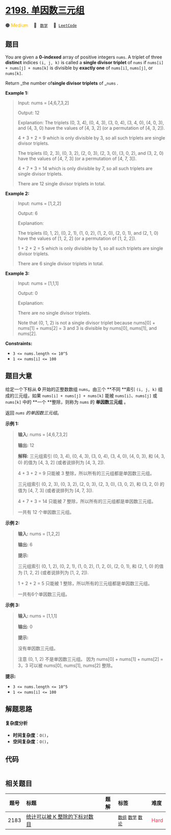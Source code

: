 # [2198. 单因数三元组](https://leetcode.com/problems/number-of-single-divisor-triplets)

🟠 <font color=#ffb800>Medium</font>&emsp; 🔖&ensp; [`数学`](/tag/math.md)&emsp; 🔗&ensp;[`LeetCode`](https://leetcode.com/problems/number-of-single-divisor-triplets)

## 题目

You are given a **0-indexed** array of positive integers `nums`. A triplet of
three **distinct** indices `(i, j, k)` is called a **single divisor triplet**
of `nums` if `nums[i] + nums[j] + nums[k]` is divisible by **exactly one** of
`nums[i]`, `nums[j]`, or `nums[k]`.

Return _the number of**single divisor triplets** of _`nums` _._



**Example 1:**

> Input: nums = [4,6,7,3,2]
> 
> Output: 12
> 
> Explanation: The triplets (0, 3, 4), (0, 4, 3), (3, 0, 4), (3, 4, 0), (4, 0, 3), and (4, 3, 0) have the values of [4, 3, 2] (or a permutation of [4, 3, 2]).
> 
> 4 + 3 + 2 = 9 which is only divisible by 3, so all such triplets are single divisor triplets.
> 
> The triplets (0, 2, 3), (0, 3, 2), (2, 0, 3), (2, 3, 0), (3, 0, 2), and (3, 2, 0) have the values of [4, 7, 3] (or a permutation of [4, 7, 3]).
> 
> 4 + 7 + 3 = 14 which is only divisible by 7, so all such triplets are single divisor triplets.
> 
> There are 12 single divisor triplets in total.

**Example 2:**

> Input: nums = [1,2,2]
> 
> Output: 6
> 
> Explanation:
> 
> The triplets (0, 1, 2), (0, 2, 1), (1, 0, 2), (1, 2, 0), (2, 0, 1), and (2, 1, 0) have the values of [1, 2, 2] (or a permutation of [1, 2, 2]).
> 
> 1 + 2 + 2 = 5 which is only divisible by 1, so all such triplets are single divisor triplets.
> 
> There are 6 single divisor triplets in total.

**Example 3:**

> Input: nums = [1,1,1]
> 
> Output: 0
> 
> Explanation:
> 
> There are no single divisor triplets.
> 
> Note that (0, 1, 2) is not a single divisor triplet because nums[0] + nums[1] + nums[2] = 3 and 3 is divisible by nums[0], nums[1], and nums[2].

**Constraints:**

  * `3 <= nums.length <= 10^5`
  * `1 <= nums[i] <= 100`


## 题目大意

给定一个下标从 **0** 开始的正整数数组 `nums`。由三个 **不同  **索引 `(i, j, k)` 组成的三元组，如果 `nums[i] +
nums[j] + nums[k]` 能被 `nums[i]`、`nums[j]` 或 `nums[k]` 中的 **一个  **整除，则称为 `nums`
的 **单因数三元组** 。

返回 _`nums` 的单因数三元组_。



**示例 1:**

> 
> 
> 
> 
> 
> **输入:** nums = [4,6,7,3,2]
> 
> **输出:** 12
> 
> **解释:** 三元组索引 (0, 3, 4), (0, 4, 3), (3, 0, 4), (3, 4, 0), (4, 0, 3), 和 (4, 3, 0) 的值为 [4, 3, 2] (或者说排列为 [4, 3, 2]).
> 
> 4 + 3 + 2 = 9 只能被 3 整除，所以所有的三元组都是单因数三元组。
> 
> 三元组索引 (0, 2, 3), (0, 3, 2), (2, 0, 3), (2, 3, 0), (3, 0, 2), 和 (3, 2, 0) 的值为 [4, 7, 3]  (或者说排列为 [4, 7, 3]).
> 
> 4 + 7 + 3 = 14 只能被 7 整除，所以所有的三元组都是单因数三元组。
> 
> 一共有 12 个单因数三元组。
> 
> 

**示例 2:**

> 
> 
> 
> 
> 
> **输入:** nums = [1,2,2]
> 
> **输出:** 6
> 
> **提示:**
> 
> 三元组索引 (0, 1, 2), (0, 2, 1), (1, 0, 2), (1, 2, 0), (2, 0, 1), 和 (2, 1, 0) 的值为 [1, 2, 2] (或者说排列为 [1, 2, 2]).
> 
> 1 + 2 + 2 = 5 只能被 1 整除，所以所有的三元组都是单因数三元组。
> 
> 一共有6个单因数三元组。

**示例 3:**

> 
> 
> 
> 
> 
> **输入:** nums = [1,1,1]
> 
> **输出:** 0
> 
> **提示:**
> 
> 没有单因数三元组。
> 
> 注意 (0, 1, 2) 不是单因数三元组。 因为 nums[0] + nums[1] + nums[2] = 3，3 可以被 nums[0], nums[1], nums[2] 整除。
> 
> 



**提示:**

  * `3 <= nums.length <= 10^5`
  * `1 <= nums[i] <= 100`


## 解题思路

#### 复杂度分析

- **时间复杂度**：`O()`，
- **空间复杂度**：`O()`，

## 代码

```javascript

```

## 相关题目

<!-- prettier-ignore -->
| 题号 | 标题 | 题解 | 标签 | 难度 |
| :------: | :------ | :------: | :------ | :------ |
| 2183 | [统计可以被 K 整除的下标对数目](https://leetcode.com/problems/count-array-pairs-divisible-by-k) |  |  [`数组`](/tag/array.md) [`数学`](/tag/math.md) [`数论`](/tag/number-theory.md) | <font color=#ff334b>Hard</font> |